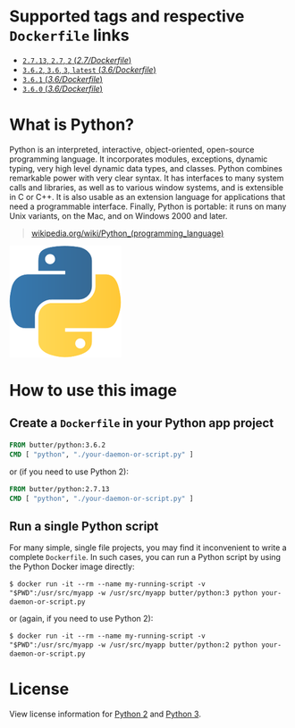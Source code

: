 # Supported tags and respective `Dockerfile` links

-	[`2.7.13`, `2.7`, `2` (*2.7/Dockerfile*)](https://github.com/butter/docker-python/blob/6f9909b0c74c852c456c586c120c3b4bd7ede772/2.7/Dockerfile)
-	[`3.6.2`, `3.6`, `3`, `latest` (*3.6/Dockerfile*)](https://github.com/butter/docker-python/blob/6f9909b0c74c852c456c586c120c3b4bd7ede772/3.6/Dockerfile)
-	[`3.6.1` (*3.6/Dockerfile*)](https://github.com/butter/docker-python/blob/55a8c8a121f8fa8814ab42586b320758f2193941/3.6/Dockerfile)
-	[`3.6.0` (*3.6/Dockerfile*)](https://github.com/butter/docker-python/blob/ef2f8127358369ffc06c62a851d776188d084b78/3.6/Dockerfile)

# What is Python?

Python is an interpreted, interactive, object-oriented, open-source programming language. It incorporates modules, exceptions, dynamic typing, very high level dynamic data types, and classes. Python combines remarkable power with very clear syntax. It has interfaces to many system calls and libraries, as well as to various window systems, and is extensible in C or C++. It is also usable as an extension language for applications that need a programmable interface. Finally, Python is portable: it runs on many Unix variants, on the Mac, and on Windows 2000 and later.

> [wikipedia.org/wiki/Python_(programming_language)](https://en.wikipedia.org/wiki/Python_%28programming_language%29)

![logo](https://raw.githubusercontent.com/docker-library/docs/01c12653951b2fe592c1f93a13b4e289ada0e3a1/python/logo.png)

# How to use this image

## Create a `Dockerfile` in your Python app project

```dockerfile
FROM butter/python:3.6.2
CMD [ "python", "./your-daemon-or-script.py" ]
```

or (if you need to use Python 2):

```dockerfile
FROM butter/python:2.7.13
CMD [ "python", "./your-daemon-or-script.py" ]
```

## Run a single Python script

For many simple, single file projects, you may find it inconvenient to write a complete `Dockerfile`. In such cases, you can run a Python script by using the Python Docker image directly:

```console
$ docker run -it --rm --name my-running-script -v "$PWD":/usr/src/myapp -w /usr/src/myapp butter/python:3 python your-daemon-or-script.py
```

or (again, if you need to use Python 2):

```console
$ docker run -it --rm --name my-running-script -v "$PWD":/usr/src/myapp -w /usr/src/myapp butter/python:2 python your-daemon-or-script.py
```

# License

View license information for [Python 2](https://docs.python.org/2/license.html) and [Python 3](https://docs.python.org/3/license.html).
